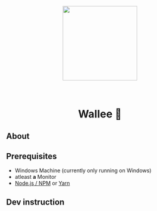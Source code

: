 <p align="center">
  <img src="https://upload.wikimedia.org/wikipedia/commons/thumb/3/38/BYR_color_wheel.svg/1024px-BYR_color_wheel.svg.png" width="200" margin-bottom="50px" margin-top="50px">
</p>

<h1 align="center"><br>Wallee 🎨 </br><p>

## About

## Prerequisites
- Windows Machine (currently only running on Windows)
- atleast **a** Monitor
- [Node.js / NPM](https://nodejs.org/en/) or [Yarn](https://yarnpkg.com)

## Dev instruction
